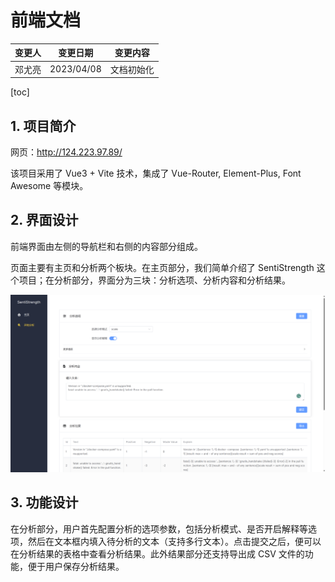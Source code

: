 # 前端文档

| 变更人 | 变更日期   | 变更内容   |
| ------ | ---------- | ---------- |
| 邓尤亮 | 2023/04/08 | 文档初始化 |

[toc]

## 1. 项目简介

网页：http://124.223.97.89/

该项目采用了 Vue3 + Vite 技术，集成了 Vue-Router, Element-Plus, Font Awesome 等模块。

## 2. 界面设计

前端界面由左侧的导航栏和右侧的内容部分组成。

页面主要有主页和分析两个板块。在主页部分，我们简单介绍了 SentiStrength 这个项目；在分析部分，界面分为三块：分析选项、分析内容和分析结果。

![image-20230408114450059](assets/image-20230408114450059.png)

## 3. 功能设计

在分析部分，用户首先配置分析的选项参数，包括分析模式、是否开启解释等选项，然后在文本框内填入待分析的文本（支持多行文本）。点击提交之后，便可以在分析结果的表格中查看分析结果。此外结果部分还支持导出成 CSV 文件的功能，便于用户保存分析结果。
